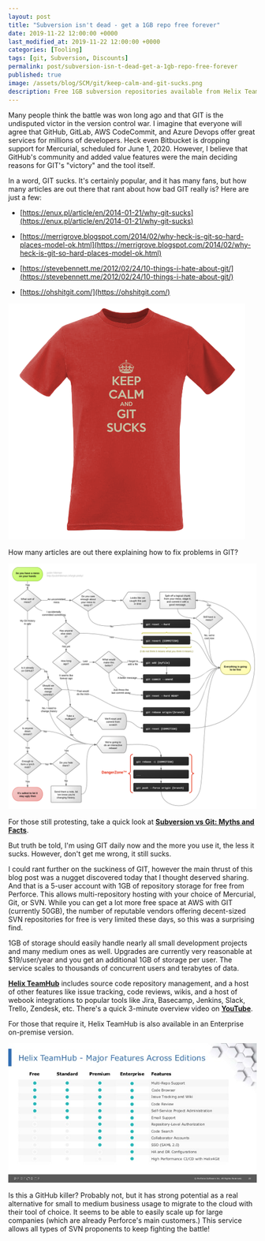 ```yaml
---
layout: post
title: "Subversion isn't dead - get a 1GB repo free forever"
date: 2019-11-22 12:00:00 +0000
last_modified_at: 2019-11-22 12:00:00 +0000
categories: [Tooling]
tags: [git, Subversion, Discounts]
permalink: post/subversion-isn-t-dead-get-a-1gb-repo-free-forever
published: true
image: /assets/blog/SCM/git/keep-calm-and-git-sucks.png
description: Free 1GB subversion repositories available from Helix TeamHub
---
```

Many people think the battle was won long ago and that GIT is the undisputed victor in the version control war. I imagine that everyone will agree that GitHub, GitLab, AWS CodeCommit, and Azure Devops offer great services for millions of developers. Heck even Bitbucket is dropping support for Mercurial, scheduled for June 1, 2020. However, I believe that GitHub's community and added value features were the main deciding reasons for GIT's "victory" and the tool itself.

In a word, GIT sucks. It's certainly popular, and it has many fans, but how many articles are out there that rant about how bad GIT really is? Here are just a few:

-   [https://enux.pl/article/en/2014-01-21/why-git-sucks](https://enux.pl/article/en/2014-01-21/why-git-sucks)
    
-   [https://merrigrove.blogspot.com/2014/02/why-heck-is-git-so-hard-places-model-ok.html](https://merrigrove.blogspot.com/2014/02/why-heck-is-git-so-hard-places-model-ok.html)
    
-   [https://stevebennett.me/2012/02/24/10-things-i-hate-about-git/](https://stevebennett.me/2012/02/24/10-things-i-hate-about-git/)
    
-   [https://ohshitgit.com/](https://ohshitgit.com/)
    

![Git Sucks T-Shirt](/assets/blog/SCM/git/keep-calm-and-git-sucks.png)

How many articles are out there explaining how to fix problems in GIT?

![Git Sucks diagram why](/assets/blog/SCM/git/GITSucks.png)

For those still protesting, take a quick look at [**Subversion vs Git: Myths and Facts**](https://svnvsgit.com/).

But truth be told, I'm using GIT daily now and the more you use it, the less it sucks. However, don't get me wrong, it still sucks.

I could rant further on the suckiness of GIT, however the main thrust of this blog post was a nugget discovered today that I thought deserved sharing. And that is a 5-user account with 1GB of repository storage for free from Perforce. This allows multi-repository hosting with your choice of Mercurial, Git, or SVN. While you can get a lot more free space at AWS with GIT (currently 50GB), the number of reputable vendors offering decent-sized SVN repositories for free is very limited these days, so this was a surprising find.

1GB of storage should easily handle nearly all small development projects and many medium ones as well. Upgrades are currently very reasonable at $19/user/year and you get an additional 1GB of storage per user. The service scales to thousands of concurrent users and terabytes of data.

[**Helix TeamHub**](https://www.perforce.com/products/helix-teamhub) includes source code repository management, and a host of other features like issue tracking, code reviews, wikis, and a host of webook integrations to popular tools like Jira, Basecamp, Jenkins, Slack, Trello, Zendesk, etc. There's a quick 3-minute overview video on [**YouTube**](https://youtu.be/yZ2b4XDoVCI).

For those that require it, Helix TeamHub is also available in an Enterprise on-premise version.

![Helix TeamHub features](/assets/blog/SCM/git/helix-teamhub-featurematrix.jpg)

Is this a GitHub killer? Probably not, but it has strong potential as a real alternative for small to medium business usage to migrate to the cloud with their tool of choice. It seems to be able to easily scale up for large companies (which are already Perforce's main customers.) This service allows all types of SVN proponents to keep fighting the battle!